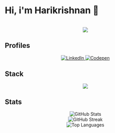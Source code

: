 # Hi, i'm Harikrishnan 👋
<p align="center"><br>
  <a href="https://github.com/SirDank">
    <img src="https://lanyard-profile-readme.vercel.app/api/870688726525820988?theme=dark&bg=#1E1E1E&animated=yes&hideDiscrim=true&borderRadius=30px&idleMessage=Probably%20doing%20something%20else..."/>
     </a>
</p>

## Profiles
<p align="center">
    <a href="https://linkedin.com/in/harikrishnanvk" target="_blank">
        <img src="https://img.shields.io/badge/LinkedIn-0077B5?style=for-the-badge&logo=linkedin&logoColor=white" alt="LinkedIn">
    </a>
    <a href="https://codepen.io/harikrishnanvk" target="_blank">
        <img src="https://img.shields.io/badge/Codepen-000000?style=for-the-badge&logo=codepen&logoColor=white" alt="Codepen">
    </a>
</p>

## Stack  

<p align="center">
  <a href="https://skillicons.dev">
    <img src="https://skillicons.dev/icons?i=git,python,javascript,java,html,css,flask,fastapi,markdown,gcp" />
  </a>
</p>

</div>


## Stats  
  
 <p align="center">
    <img src="https://github-readme-stats.vercel.app/api?username=hk-vk&theme=gruvbox&hide_border=true&include_all_commits=true&count_private=true" alt="GitHub Stats">
    <br>
    <img src="https://github-readme-streak-stats.herokuapp.com/?user=hk-vk&theme=gruvbox&hide_border=true" alt="GitHub Streak">
    <br>
    <img src="https://github-readme-stats.vercel.app/api/top-langs/?username=hk-vk&theme=gruvbox&hide_border=true&include_all_commits=true&count_private=true&layout=compact" alt="Top Languages">
</p>





